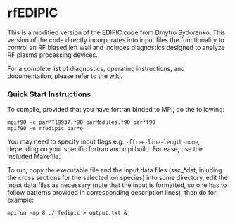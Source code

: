 # rfEDIPIC

This is a modified version of the EDIPIC code from Dmytro Sydorenko. This version of the code directly incorporates
into input files the functionality to control an RF biased left wall and includes diagnostics designed to analyze
RF plasma processing devices.

For a complete list of diagnostics, operating instructions, and documentation, please refer to the [wiki](https://github.com/budjensen/rfEDIPIC/wiki).

### Quick Start Instructions

To compile, provided that you have fortran binded to MPI, do the following:

```console
mpif90 -c parMT19937.f90 parModules.f90 par*f90
mpif90 -o rfedipic par*o
```

You may need to specify input flags e.g. `-ffree-line-length-none`, depending on your specific fortran and mpi build. For ease, use the included Makefile.

To run, copy the executable file and the input data files (ssc_\*dat, inluding the cross sections for the selected ion species) into some directory, edit the input data files as necessary (note that the input is formatted, so one has to follow patterns provided in corresponding description lines), then do for example:

```console
mpirun -np 8 ./rfedipic > output.txt &  
```
